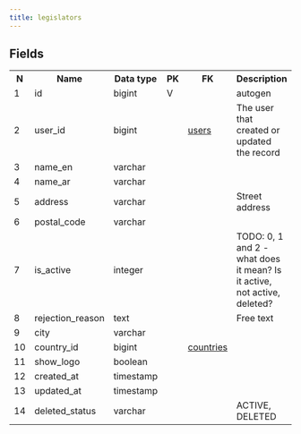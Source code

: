 ```yaml
---
title: legislators 
---
```


## Fields

<table style="width: 100%">
    <colgroup>
       <col span="1" style="width: 3%;"/>
       <col span="1" style="width: 12%;"/>
       <col span="1" style="width: 10%;"/>
       <col span="1" style="width: 3%;"/>
       <col span="1" style="width: 12%;"/>
       <col span="1" style="width: 60%;"/>
    </colgroup>
  <tr>
    <th>N</th>
    <th>Name</th>
    <th>Data type</th>
    <th>PK</th>
    <th>FK</th>
    <th>Description</th>
  </tr>
<tr><td>1</td><td>id</td><td>bigint</td><td>V</td><td></td><td>autogen</td></tr>
<tr><td>2</td><td>user_id</td><td>bigint</td><td></td><td><a href="users-uni.md">users</a></td><td>The user that created or updated the record</td></tr>
<tr><td>3</td><td>name_en</td><td>varchar</td><td></td><td></td><td></td></tr>
<tr><td>4</td><td>name_ar</td><td>varchar</td><td></td><td></td><td></td></tr>
<tr><td>5</td><td>address</td><td>varchar</td><td></td><td></td><td>Street address</td></tr>
<tr><td>6</td><td>postal_code</td><td>varchar</td><td></td><td></td><td></td></tr>
<tr><td>7</td><td>is_active</td><td>integer</td><td></td><td></td><td>TODO: 0, 1 and 2 - what does it mean? Is it active, not active, deleted?</td></tr>
<tr><td>8</td><td>rejection_reason</td><td>text</td><td></td><td></td><td>Free text</td></tr>
<tr><td>9</td><td>city</td><td>varchar</td><td></td><td></td><td></td></tr>
<tr><td>10</td><td>country_id</td><td>bigint</td><td></td><td><a href="countries-uni.md">countries</a></td><td></td></tr>
<tr><td>11</td><td>show_logo</td><td>boolean</td><td></td><td></td><td></td></tr>
<tr><td>12</td><td>created_at</td><td>timestamp</td><td></td><td></td><td></td></tr>
<tr><td>13</td><td>updated_at</td><td>timestamp</td><td></td><td></td><td></td></tr>
<tr><td>14</td><td>deleted_status</td><td>varchar</td><td></td><td></td><td>ACTIVE, DELETED</td></tr>

</table>
